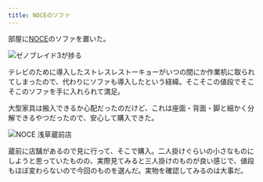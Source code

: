 ```yaml
---
title: NOCEのソファ
---
```

部屋に[NOCE](https://www.noce.co.jp/)のソファを置いた。

![](https://lh3.googleusercontent.com/jDXGzQiWG5OaQ5aAbVV7lStbHKwVZh68vqM7uDMSReh_VkaSZDP22II4eIji058UA95Rvob_t42pbUDmqiJxwYTzyS8hcWk06zJmqmvEd4w-I-WrP6jJtS_R01UU9LouBbkQ4wFYfP1-i6o57AJHEjHliRUMuu03QxhuuKZD-XnS7stfGZbYwDKkvg "ゼノブレイド3が捗る")

テレビのために導入したストレスレストーキョーがいつの間にか作業机に取られてしまったので、代わりにソファも導入したという経緯。そこそこの値段でそこそこのソファを手に入れられて満足。

大型家具は搬入できるか心配だったのだけど、これは座面・背面・脚と細かく分解できるやつだったので、安心して購入できた。

![](https://lh5.googleusercontent.com/I3uLTtmrtZu66Di_7KutpZHJ3OMnKftBKARBC5eGobnzlnpkT26cj1Z6IMGRpOjviYb-DR0yxEcS_nP0g2A1ejyeR7IRL10WEA-3jxYu_t-7kLowzaTiC-vlvu_9suxX4KACAzOqQVMZ1EbxRg8E4aq8mrdEyAby25G_rDQ5SqRzVq28Uec7Vffs2w "NOCE 浅草蔵前店")

蔵前に店舗があるので見に行って、そこで購入。二人掛けぐらいの小さなものにしようと思っていたものの、実際見てみると三人掛けのものが良い感じで、値段もほぼ変わらないので今回のものを選んだ。実物を確認してみるのは大事だ。
